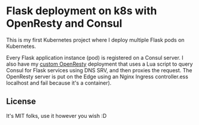 # Flask deployment on k8s with OpenResty and Consul

This is my first Kubernetes project where I deploy multiple Flask pods on Kubernetes.

Every Flask application instance (pod) is registered on a Consul server. I also have my [custom OpenResty](https://github.com/ahnaf-zamil/openresty-consul-proxy) deployment that uses a Lua script to query Consul for Flask services using DNS SRV, and then proxies the request. The OpenResty server is put on the Edge using an Nginx Ingress controller.ess localhost and fail because it's a container).

## License

It's MIT folks, use it however you wish :D
